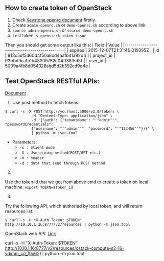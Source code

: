 ## How to create token of OpenStack
1. Check [Keystone openrc document](http://docs.openstack.org/liberty/install-guide-ubuntu/keystone-openrc.html) firstly.
2. Create `admin-openrc.sh` or `demo-openrc.sh` according to above link
3. `source admin-openrc.sh` or `source demo-openrc.sh`
4. Test token: `$ openstack token issue`

Then you should get some output like this:
| Field      | Value                            |
|------------|----------------------------------|
| expires    | 2015-12-07T21:31:49.019395Z      |
| id         | 813c5df5d60d4f50a8cd4aafb41a92d4 |
| project_id | 93bbd9cafb1b43309782c04ff38f5d5f |
| user_id    | 5009a4fb8d054328abd5d2b592cd9d4e |


## Test OpenStack RESTful APIs:
[Document](http://developer.openstack.org/api-guide/quick-start/api-quick-start.html)

1. Use post method to fetch tokens:
```shell
$ curl -s -X POST http://yourhost:5000/v2.0/tokens \
            -H "Content-Type: application/json" \
            -d '{"auth": {"tenantName": "'"admin"'", "passwordCredentials":
            {"username": "'"admin"'", "password": "'"123456"'"}}}' \
            | python -m json.tool
```
* Parameters:
  * `-s : Slient mode`
  * `-X : Use giving method(POST/GET etc.)`
  * `-H : header`
  * `-d : data that send through POST method`


2.
Use the token id that we got from above cmd to create a token on local machine:
`export TOEKN=$token_id`

3.
Try the following API, which authoried by local token, and will return resources list:
```shell
$ curl -s -H "X-Auth-Token: $TOKEN" http://10.10.1.16:8777/v2/resources | python -m json.tool
```

OpenStack web API: [Link](http://docs.openstack.org/developer/ceilometer/webapi/v2.html)

curl -s -H "X-Auth-Token: $TOKEN" http://10.10.1.16:8777/v2/resources/ostack-compute-s2-16-vdimm_cd_(0x62) | python -m json.tool